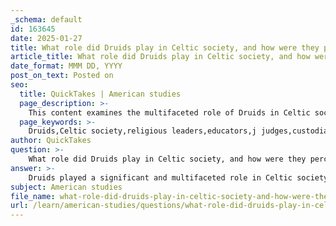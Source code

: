 ```yaml
---
_schema: default
id: 163645
date: 2025-01-27
title: What role did Druids play in Celtic society, and how were they perceived by the Romans?
article_title: What role did Druids play in Celtic society, and how were they perceived by the Romans?
date_format: MMM DD, YYYY
post_on_text: Posted on
seo:
  title: QuickTakes | American studies
  page_description: >-
    This content examines the multifaceted role of Druids in Celtic society as religious leaders, educators, and judges, alongside their complex perception by the Romans, as depicted in Julius Caesar's writings and influenced by Roman cultural biases.
  page_keywords: >-
    Druids,Celtic society,religious leaders,educators,j judges,custodians of knowledge,rituals,sacrifices,Caesar,De Bello Gallico,Roman perception,Gallic society,divine worship,judges,educators,human sacrifices,cultural tensions
author: QuickTakes
question: >-
    What role did Druids play in Celtic society, and how were they perceived by the Romans?
answer: >-
    Druids played a significant and multifaceted role in Celtic society, serving as religious leaders, educators, judges, and custodians of knowledge. They were integral to the spiritual and social fabric of the Celts, conducting rituals, sacrifices, and ceremonies that were believed to connect the community with the divine and the natural world. Druids were often seen as intermediaries between the gods and the people, performing offerings and divination practices to seek guidance and favor from the deities. Their deep understanding of nature and the cosmos was central to their authority, and they were exempt from military service, allowing them to focus on their religious and educational duties.\n\nJulius Caesar's accounts in "De Bello Gallico" provide some of the earliest and most detailed descriptions of the Druids, although these accounts must be approached with caution due to Caesar's political motivations and the propagandistic nature of his writings. He characterized the Druids as a distinct and influential class within Gallic society, equating them with divine worship and emphasizing their roles as judges and educators. However, it is important to note that Caesar's perspective was shaped by his own biases and the context of his military campaigns against the Celts, which may have influenced his portrayal of them as both noble and barbaric.\n\nThe Romans generally perceived the Druids with a mix of fascination and disdain. They viewed them as a threat to Roman order and authority, particularly due to their influence over the Celtic tribes and their practices, which included human sacrifices—an aspect that the Romans found particularly abhorrent. This perception contributed to the Roman efforts to suppress Druidic practices during their conquests, leading to the decline of Druidism as Roman influence expanded across Celtic territories.\n\nIn summary, Druids were central figures in Celtic society, embodying religious, educational, and judicial roles, while their portrayal by the Romans was complex, reflecting both admiration and apprehension. The historical context of these interactions highlights the cultural tensions between the Celts and the Romans during the Gallic Wars.
subject: American studies
file_name: what-role-did-druids-play-in-celtic-society-and-how-were-they-perceived-by-the-romans.md
url: /learn/american-studies/questions/what-role-did-druids-play-in-celtic-society-and-how-were-they-perceived-by-the-romans
---
```


&nbsp;